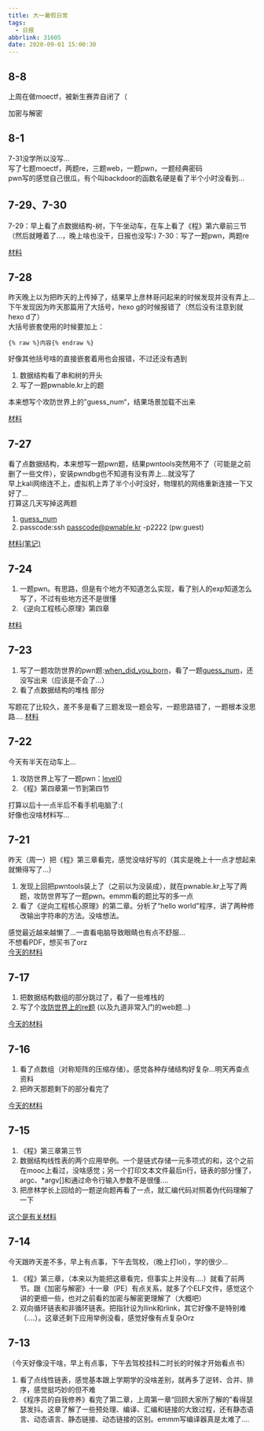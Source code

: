 ```yaml
---
title: 大一暑假日常
tags:
  - 日报
abbrlink: 31605
date: 2020-09-01 15:00:30
---
```

## 8-8
上周在做moectf，被新生赛弄自闭了（

加密与解密

## 8-1
7-31没学所以没写...   
写了七题moectf，两题re，三题web，一题pwn，一题经典密码   
pwn写的感觉自己很瓜，有个叫backdoor的函数名硬是看了半个小时没看到...
<!--more-->
## 7-29、7-30
7-29：早上看了点数据结构-树，下午坐动车，在车上看了《程》第六章前三节（然后就睡着了...，晚上啥也没干，日报也没写:)
7-30：写了一题pwn，两题re

[材料](/2827.html)

## 7-28
昨天晚上以为把昨天的上传掉了，结果早上彦林哥问起来的时候发现并没有弄上...下午发现因为昨天那篇用了大括号，hexo g的时候报错了（然后没有注意到就hexo d了）   
大括号嵌套使用的时候要加上：
```
{% raw %}内容{% endraw %}
```
好像其他括号啥的直接嵌套着用也会报错，不过还没有遇到

1. 数据结构看了串和树的开头
2. 写了一题pwnable.kr上的题

本来想写个攻防世界上的”guess_num“，结果场景加载不出来

[材料](/53130.html)
## 7-27
看了点数据结构，本来想写一题pwn题，结果pwntools突然用不了（可能是之前删了一些文件），安装pwndbg也不知道有没有弄上...就没写了   
早上kali网络连不上，虚拟机上弄了半个小时没好，物理机的网络重新连接一下又好了...    
打算这几天写掉这两题   
1. [guess_num](https://adworld.xctf.org.cn/task/answer?type=pwn&number=2&grade=0&id=5057&page=1)     
2. passcode:ssh passcode@pwnable.kr -p2222 (pw:guest)

[材料(笔记)](/52170.html)
## 7-24
1. 一题pwn。有思路，但是有个地方不知道怎么实现，看了别人的exp知道怎么写了，不过有些地方还不是很懂
2. 《逆向工程核心原理》第四章

[材料](/51850.html)
## 7-23
1. 写了一题攻防世界的pwn题:[when_did_you_born](https://adworld.xctf.org.cn/task/answer?type=pwn&number=2&grade=0&id=5051&page=1)，看了一题[guess_num](https://adworld.xctf.org.cn/task/answer?type=pwn&number=2&grade=0&id=5057&page=1)，还没写出来（应该是不会了...）    
2. 看了点数据结构的堆栈  部分 

写题花了比较久，差不多是看了三题发现一题会写，一题思路错了，一题根本没思路....
[材料](/64573.html)
## 7-22
今天有半天在动车上...
1. 攻防世界上写了一题pwn：[level0](https://adworld.xctf.org.cn/task/answer?type=pwn&number=2&grade=0&id=5053&page=1)
2. 《程》第四章第一节到第四节

打算以后十一点半后不看手机电脑了:(   
好像也没啥材料写...

## 7-21
昨天（周一）把《程》第三章看完，感觉没啥好写的（其实是晚上十一点才想起来就懒得写了...）   

1. 发现上回把pwntools装上了（之前以为没装成），就在pwnable.kr上写了两题，攻防世界写了一题pwn。emmm看的题比写的多一点
2. 看了《逆向工程核心原理》的第二章。分析了“hello world”程序，讲了两种修改输出字符串的方法。没啥想法。

感觉最近越来越懒了...一直看电脑导致眼睛也有点不舒服...   
不想看PDF，想买书了orz   
[今天的材料](/14532.html)

## 7-17
1. 把数据结构数组的部分跳过了，看了一些堆栈的   
2. 写了个[攻防世界上的re题](https://adworld.xctf.org.cn/task/answer?type=reverse&number=4&grade=0&id=5081&page=1) (以及九道非常入门的web题...)   

[今天的材料](/12344.html)   

## 7-16
1. 看了点数组（对称矩阵的压缩存储）。感觉各种存储结构好复杂...明天再查点资料  
2. 把昨天那题剩下的部分看完了 

[今天的材料](/13445.html)
## 7-15
1. 《程》第三章第三节
2. 数据结构线性表的两个应用举例。一个是链式存储一元多项式的和，这个之前在mooc上看过，没啥感觉；另一个打印文本文件最后n行，链表的部分懂了，argc、*argv[]和通过命令行输入参数不是很懂....
3. 把彦林学长上回给的一题逆向题再看了一点，就汇编代码对照着伪代码理解了一下

[这个是有关材料](/64075.html)

## 7-14
今天跟昨天差不多，早上有点事，下午去驾校，（晚上打lol），学的很少...   
1. 《程》第三章，（本来以为能把这章看完，但事实上并没有....）就看了前两节。跟《加密与解密》十一章（PE）有点关系，就多了个ELF文件，感觉这个讲的更细一些，也对之前看的加密与解密更理解了（大概吧）
2. 双向循环链表和非循环链表。把指针设为llink和rlink，其它好像不是特别难（....）。这章还剩下应用举例没看，感觉好像有点复杂Orz

## 7-13
（今天好像没干啥，早上有点事，下午去驾校挂科二时长的时候才开始看点书）    
1. 看了点线性链表，感觉基本跟上学期学的没啥差别，就再多了逆转、合并、排序，感觉挺巧妙的但不难
2. 《程序员的自我修养》看完了第二章，上周第一章“回顾大家所了解的”看得瑟瑟发抖。这章了解了一些预处理、编译、汇编和链接的大致过程，还有静态语言、动态语言、静态链接、动态链接的区别。emmm写编译器真是太难了....
